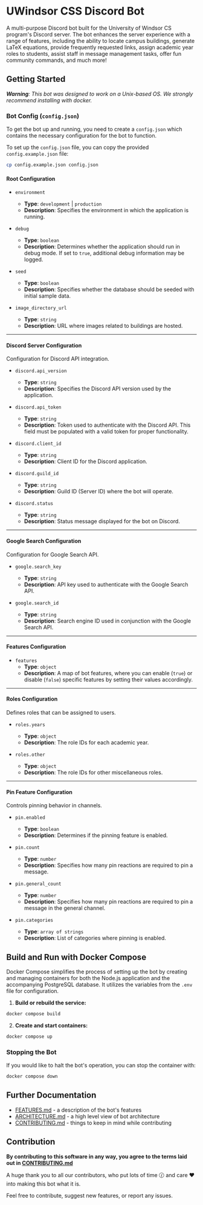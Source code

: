 # UWindsor CSS Discord Bot

A multi-purpose Discord bot built for the University of Windsor CS program's Discord server. The bot enhances the server experience with a range of features, including the ability to locate campus buildings, generate LaTeX equations, provide frequently requested links, assign academic year roles to students, assist staff in message management tasks, offer fun community commands, and much more!

## Getting Started

_**Warning**: This bot was designed to work on a Unix-based OS. We strongly recommend installing with docker._


### Bot Config (`config.json`)

To get the bot up and running, you need to create a `config.json` which contains the necessary configuration for the bot to function.

To set up the `config.json` file, you can copy the provided `config.example.json` file:

```sh
cp config.example.json config.json
```

#### Root Configuration

- `environment`
  - **Type**: `development` | `production`
  - **Description**: Specifies the environment in which the application is running.

- `debug`
  - **Type**: `boolean`
  - **Description**: Determines whether the application should run in debug mode. If set to `true`, additional debug information may be logged.

- `seed`
  - **Type**: `boolean`
  - **Description**: Specifies whether the database should be seeded with initial sample data. 

- `image_directory_url`
  - **Type**: `string`
  - **Description**: URL where images related to buildings are hosted.

---

#### Discord Server Configuration
Configuration for Discord API integration.

- `discord.api_version`
  - **Type**: `string`
  - **Description**: Specifies the Discord API version used by the application.

- `discord.api_token`
  - **Type**: `string`
  - **Description**: Token used to authenticate with the Discord API. This field must be populated with a valid token for proper functionality.

- `discord.client_id`
  - **Type**: `string`
  - **Description**: Client ID for the Discord application.

- `discord.guild_id`
  - **Type**: `string`
  - **Description**: Guild ID (Server ID) where the bot will operate.

- `discord.status`
  - **Type**: `string`
  - **Description**: Status message displayed for the bot on Discord.

---

#### Google Search Configuration
Configuration for Google Search API.

- `google.search_key`
  - **Type**: `string`
  - **Description**: API key used to authenticate with the Google Search API.

- `google.search_id`
  - **Type**: `string`
  - **Description**: Search engine ID used in conjunction with the Google Search API.

---

#### Features Configuration

- `features`
  - **Type**: `object`
  - **Description**: A map of bot features, where you can enable (`true`) or disable (`false`) specific features by setting their values accordingly.

---

#### Roles Configuration
Defines roles that can be assigned to users.

- `roles.years`
  - **Type**: `object`
  - **Description**: The role IDs for each academic year.

- `roles.other`
  - **Type**: `object`
  - **Description**: The role IDs for other miscellaneous roles.

---

#### Pin Feature Configuration
Controls pinning behavior in channels.

- `pin.enabled`
  - **Type**: `boolean`
  - **Description**: Determines if the pinning feature is enabled.

- `pin.count`
  - **Type**: `number`
  - **Description**: Specifies how many pin reactions are required to pin a message.

- `pin.general_count`
  - **Type**: `number`
  - **Description**: Specifies how many pin reactions are required to pin a message in the general channel.

- `pin.categories`
  - **Type**: `array of strings`
  - **Description**: List of categories where pinning is enabled.

## Build and Run with Docker Compose

Docker Compose simplifies the process of setting up the bot by creating and managing containers for both the Node.js application and the accompanying PostgreSQL database. It utilizes the variables from the `.env` file for configuration.

1. **Build or rebuild the service:**    
```sh
docker compose build
```

2. **Create and start containers:** 
```sh
docker compose up
```

### Stopping the Bot

If you would like to halt the bot's operation, you can stop the container with:
```sh
docker compose down
```

## Further Documentation

- [FEATURES.md](docs/FEATURES.md) - a description of the bot's features
- [ARCHITECTURE.md](docs/ARCHITECTURE.md) - a high level view of bot architecture
- [CONTRIBUTING.md](docs/CONTRIBUTING.md) - things to keep in mind while contributing

## Contribution

**By contributing to this software in any way, you agree to the terms laid out in [CONTRIBUTING.md](docs/CONTRIBUTING.md)**

A huge thank you to all our contributors, who put lots of time 🕜 and care ❤️ into making this bot what it is.

Feel free to contribute, suggest new features, or report any issues.
